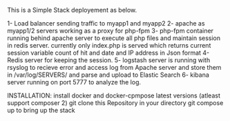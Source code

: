 This is a Simple Stack deployement as below.

1- Load balancer sending traffic to myapp1 and myapp2
2- apache as myapp1/2 servers working as a proxy for php-fpm
3- php-fpm container running behind apache server to execute all php files and maintain session in redis server. currently only index.php is served which returns current session variable count of hit and date and IP address in Json format
4- Redis server for keeping the session.
5- logstash server is running with rsyslog to recieve error and access log from Apache server and store them in /var/log/SERVERS/ and parse and upload to Elastic Search
6- kibana server running on port 5777 to analyze the log.

INSTALLATION:
install docker and docker-cpmpose latest versions (atleast support composer 2)
git clone this Repository in your directory
git compose up    to bring up the stack
